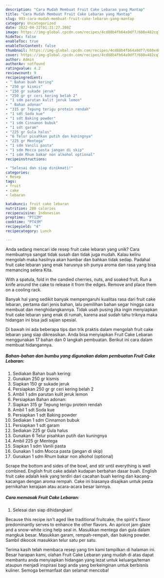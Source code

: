 ```yaml
---
description: "Cara Mudah Membuat Fruit Cake Lebaran yang Mantap"
title: "Cara Mudah Membuat Fruit Cake Lebaran yang Mantap"
slug: 993-cara-mudah-membuat-fruit-cake-lebaran-yang-mantap
category: Uncategorized
date: 2022-04-22T01:31:27.200Z
image: https://img-global.cpcdn.com/recipes/4cd88b4fb64a9df7/680x482cq70/fruit-cake-lebaran-foto-resep-utama.jpg
hideToc: false
enableToc: true
enableTocContent: false
thumbnail: https://img-global.cpcdn.com/recipes/4cd88b4fb64a9df7/680x482cq70/fruit-cake-lebaran-foto-resep-utama.jpg
cover: https://img-global.cpcdn.com/recipes/4cd88b4fb64a9df7/680x482cq70/fruit-cake-lebaran-foto-resep-utama.jpg
author: Admin
authorAv: notfound
ratingvalue: 4.2
reviewcount: 9
recipeingredient:
- " Bahan buah kering"
- "250 gr kismis"
- "150 gr sukade jeruk"
- "250 gr gr ceri kering belah 2"
- "1 sdm parutan kulit jeruk lemon"
- " Bahan adonan"
- "315 gr Tepung terigu protein rendah"
- "1 sdt Soda kue"
- "1 sdt Baking powder"
- "1 sdm Cinnamon bubuk"
- "1 sdt garam"
- "225 gr Gula halus"
- "6 Telur pisahkan putih dan kuningnya"
- "225 gr Mentega"
- "1 sdm Vanili pasta"
- "1 sdm Mocca pasta jangan di skip"
- "1 sdm Rhum bakar non alkohol optional"
recipeinstructions:

- "Selesai dan siap dinikmati!"
categories:
- Resep
tags:
- fruit
- cake
- lebaran

katakunci: fruit cake lebaran 
nutrition: 280 calories
recipecuisine: Indonesian
preptime: "PT12M"
cooktime: "PT43M"
recipeyield: "4"
recipecategory: Lunch

---
```





Anda sedang mencari ide resep fruit cake lebaran yang unik? Cara membuatnya sangat tidak susah dan tidak juga mudah. Kalau keliru mengolah maka hasilnya akan hambar dan bahkan tidak sedap. Padahal fruit cake lebaran yang enak harusnya sih punya aroma dan rasa yang bisa memancing selera Kita.





With a spatula, fold in the candied cherries, nuts, and soaked fruit. Run a knife around the cake to release it from the edges. Remove and place them on a cooling rack.

Banyak hal yang sedikit banyak mempengaruhi kualitas rasa dari fruit cake lebaran, pertama dari jenis bahan, lalu pemilihan bahan segar hingga cara membuat dan menghidangkannya. Tidak usah pusing jika ingin menyiapkan fruit cake lebaran yang enak di rumah, karena asal sudah tahu triknya maka hidangan ini bisa jadi sajian spesial.






Di bawah ini ada beberapa tips dan trik praktis dalam mengolah fruit cake lebaran yang siap dikreasikan. Anda bisa menyiapkan Fruit Cake Lebaran menggunakan 17 bahan dan 0 langkah pembuatan. Berikut ini cara dalam membuat hidangannya.

<!--inarticleads1-->

##### Bahan-bahan dan bumbu yang digunakan dalam pembuatan Fruit Cake Lebaran:

1. Sediakan  Bahan buah kering:
1. Gunakan 250 gr kismis
1. Siapkan 150 gr sukade jeruk
1. Persiapkan 250 gr gr ceri kering belah 2
1. Ambil 1 sdm parutan kulit jeruk lemon
1. Persiapkan  Bahan adonan:
1. Siapkan 315 gr Tepung terigu protein rendah
1. Ambil 1 sdt Soda kue
1. Persiapkan 1 sdt Baking powder
1. Sediakan 1 sdm Cinnamon bubuk
1. Persiapkan 1 sdt garam
1. Sediakan 225 gr Gula halus
1. Gunakan 6 Telur pisahkan putih dan kuningnya
1. Ambil 225 gr Mentega
1. Siapkan 1 sdm Vanili pasta
1. Gunakan 1 sdm Mocca pasta (jangan di skip)
1. Gunakan 1 sdm Rhum bakar non alkohol (optional)


Scrape the bottom and sides of the bowl, and stir until everything is well combined. English fruit cake adalah kudapan berbahan dasar buah. English fruit cake adalah keik yang terdiri dari cacahan buah kering dan kacang-kacangan dengan aroma rempah. Cake ini biasanya disajikan untuk pesta pernikahan kerajaan atau acara-acara besar lainnya. 

<!--inarticleads2-->

##### Cara memasak Fruit Cake Lebaran:


1. Selesai dan siap dihidangkan!

Because this recipe isn&#39;t aged like traditional fruitcake, the spirit&#39;s flavor predominantly serves to enhance the other flavors. An apricot jam glaze and a snow-white icing help seal in. Masukkan mentega dan gula dalam mangkuk besar. Masukkan garam, rempah-rempah, dan baking powder. Sambil dikocok masukkan telur satu per satu. 

Terima kasih telah membaca resep yang tim kami tampilkan di halaman ini. Besar harapan kami, olahan Fruit Cake Lebaran yang mudah di atas dapat membantu anda menyiapkan hidangan yang lezat untuk keluarga/teman ataupun menjadi inspirasi bagi anda yang berkeinginan untuk berbisnis kuliner. Semoga bermanfaat dan selamat mencoba!
